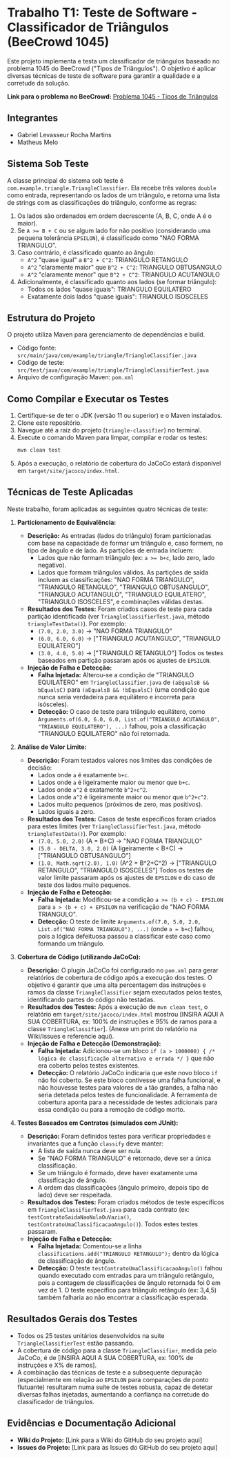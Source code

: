 # Trabalho T1: Teste de Software - Classificador de Triângulos (BeeCrowd 1045)

Este projeto implementa e testa um classificador de triângulos baseado no problema 1045 do BeeCrowd ("Tipos de Triângulos"). O objetivo é aplicar diversas técnicas de teste de software para garantir a qualidade e a corretude da solução.

**Link para o problema no BeeCrowd:** [Problema 1045 - Tipos de Triângulos](https://www.beecrowd.com.br/judge/pt/problems/view/1045)

## Integrantes
* Gabriel Levasseur Rocha Martins 
* Matheus Melo

## Sistema Sob Teste
A classe principal do sistema sob teste é `com.example.triangle.TriangleClassifier`. Ela recebe três valores `double` como entrada, representando os lados de um triângulo, e retorna uma lista de strings com as classificações do triângulo, conforme as regras:
1.  Os lados são ordenados em ordem decrescente (A, B, C, onde A é o maior).
2.  Se `A >= B + C` ou se algum lado for não positivo (considerando uma pequena tolerância `EPSILON`), é classificado como "NAO FORMA TRIANGULO".
3.  Caso contrário, é classificado quanto ao ângulo:
    * `A^2` "quase igual" a `B^2 + C^2`: TRIANGULO RETANGULO
    * `A^2` "claramente maior" que `B^2 + C^2`: TRIANGULO OBTUSANGULO
    * `A^2` "claramente menor" que `B^2 + C^2`: TRIANGULO ACUTANGULO
4.  Adicionalmente, é classificado quanto aos lados (se formar triângulo):
    * Todos os lados "quase iguais": TRIANGULO EQUILATERO
    * Exatamente dois lados "quase iguais": TRIANGULO ISOSCELES

## Estrutura do Projeto
O projeto utiliza Maven para gerenciamento de dependências e build.
* Código fonte: `src/main/java/com/example/triangle/TriangleClassifier.java`
* Código de teste: `src/test/java/com/example/triangle/TriangleClassifierTest.java`
* Arquivo de configuração Maven: `pom.xml`

## Como Compilar e Executar os Testes
1.  Certifique-se de ter o JDK (versão 11 ou superior) e o Maven instalados.
2.  Clone este repositório.
3.  Navegue até a raiz do projeto (`triangle-classifier`) no terminal.
4.  Execute o comando Maven para limpar, compilar e rodar os testes:
    ```bash
    mvn clean test
    ```
5.  Após a execução, o relatório de cobertura do JaCoCo estará disponível em `target/site/jacoco/index.html`.

## Técnicas de Teste Aplicadas
Neste trabalho, foram aplicadas as seguintes quatro técnicas de teste:

1.  **Particionamento de Equivalência:**
    * **Descrição:** As entradas (lados do triângulo) foram particionadas com base na capacidade de formar um triângulo e, caso formem, no tipo de ângulo e de lado. As partições de entrada incluem:
        * Lados que não formam triângulo (ex: `a >= b+c`, lado zero, lado negativo).
        * Lados que formam triângulos válidos.
    As partições de saída incluem as classificações: "NAO FORMA TRIANGULO", "TRIANGULO RETANGULO", "TRIANGULO OBTUSANGULO", "TRIANGULO ACUTANGULO", "TRIANGULO EQUILATERO", "TRIANGULO ISOSCELES", e combinações válidas destas.
    * **Resultados dos Testes:** Foram criados casos de teste para cada partição identificada (ver `TriangleClassifierTest.java`, método `triangleTestData()`). Por exemplo:
        * `(7.0, 2.0, 3.0)` -> "NAO FORMA TRIANGULO"
        * `(6.0, 6.0, 6.0)` -> ["TRIANGULO ACUTANGULO", "TRIANGULO EQUILATERO"]
        * `(3.0, 4.0, 5.0)` -> ["TRIANGULO RETANGULO"]
    Todos os testes baseados em partição passaram após os ajustes de `EPSILON`.
    * **Injeção de Falha e Detecção:**
        * **Falha Injetada:** Alterou-se a condição de "TRIANGULO EQUILATERO" em `TriangleClassifier.java` de `(aEqualsB && bEqualsC)` para `(aEqualsB && !bEqualsC)` (uma condição que nunca seria verdadeira para equilátero e incorreta para isósceles).
        * **Detecção:** O caso de teste para triângulo equilátero, como `Arguments.of(6.0, 6.0, 6.0, List.of("TRIANGULO ACUTANGULO", "TRIANGULO EQUILATERO"), ...)` falhou, pois a classificação "TRIANGULO EQUILATERO" não foi retornada.

2.  **Análise de Valor Limite:**
    * **Descrição:** Foram testados valores nos limites das condições de decisão:
        * Lados onde `a` é exatamente `b+c`.
        * Lados onde `a` é ligeiramente maior ou menor que `b+c`.
        * Lados onde `a^2` é exatamente `b^2+c^2`.
        * Lados onde `a^2` é ligeiramente maior ou menor que `b^2+c^2`.
        * Lados muito pequenos (próximos de zero, mas positivos).
        * Lados iguais a zero.
    * **Resultados dos Testes:** Casos de teste específicos foram criados para estes limites (ver `TriangleClassifierTest.java`, método `triangleTestData()`). Por exemplo:
        * `(7.0, 5.0, 2.0)` (A = B+C) -> "NAO FORMA TRIANGULO"
        * `(5.0 - DELTA, 3.0, 2.0)` (A ligeiramente < B+C) -> ["TRIANGULO OBTUSANGULO"]
        * `(1.0, Math.sqrt(2.0), 1.0)` (A^2 = B^2+C^2) -> ["TRIANGULO RETANGULO", "TRIANGULO ISOSCELES"]
    Todos os testes de valor limite passaram após os ajustes de `EPSILON` e do caso de teste dos lados muito pequenos.
    * **Injeção de Falha e Detecção:**
        * **Falha Injetada:** Modificou-se a condição `a >= (b + c) - EPSILON` para `a > (b + c) + EPSILON` na verificação de "NAO FORMA TRIANGULO".
        * **Detecção:** O teste de limite `Arguments.of(7.0, 5.0, 2.0, List.of("NAO FORMA TRIANGULO"), ...)` (onde `a = b+c`) falhou, pois a lógica defeituosa passou a classificar este caso como formando um triângulo.

3.  **Cobertura de Código (utilizando JaCoCo):**
    * **Descrição:** O plugin JaCoCo foi configurado no `pom.xml` para gerar relatórios de cobertura de código após a execução dos testes. O objetivo é garantir que uma alta percentagem das instruções e ramos da classe `TriangleClassifier` sejam executados pelos testes, identificando partes do código não testadas.
    * **Resultados dos Testes:** Após a execução de `mvn clean test`, o relatório em `target/site/jacoco/index.html` mostrou [INSIRA AQUI A SUA COBERTURA, ex: 100% de instruções e 95% de ramos para a classe `TriangleClassifier`]. (Anexe um print do relatório na Wiki/Issues e referencie aqui).
    * **Injeção de Falha e Detecção (Demonstração):**
        * **Falha Injetada:** Adicionou-se um bloco `if (a > 1000000) { /* lógica de classificação alternativa e errada */ }` que não era coberto pelos testes existentes.
        * **Detecção:** O relatório JaCoCo indicaria que este novo bloco `if` não foi coberto. Se este bloco contivesse uma falha funcional, e não houvesse testes para valores de `a` tão grandes, a falha não seria detetada pelos testes de funcionalidade. A ferramenta de cobertura aponta para a necessidade de testes adicionais para essa condição ou para a remoção de código morto.

4.  **Testes Baseados em Contratos (simulados com JUnit):**
    * **Descrição:** Foram definidos testes para verificar propriedades e invariantes que a função `classify` deve manter:
        * A lista de saída nunca deve ser nula.
        * Se "NAO FORMA TRIANGULO" é retornado, deve ser a única classificação.
        * Se um triângulo é formado, deve haver exatamente uma classificação de ângulo.
        * A ordem das classificações (ângulo primeiro, depois tipo de lado) deve ser respeitada.
    * **Resultados dos Testes:** Foram criados métodos de teste específicos em `TriangleClassifierTest.java` para cada contrato (ex: `testContratoSaidaNaoNulaOuVazia()`, `testContratoUmaClassificacaoAngulo()`). Todos estes testes passaram.
    * **Injeção de Falha e Detecção:**
        * **Falha Injetada:** Comentou-se a linha `classifications.add("TRIANGULO RETANGULO");` dentro da lógica de classificação de ângulo.
        * **Detecção:** O teste `testContratoUmaClassificacaoAngulo()` falhou quando executado com entradas para um triângulo retângulo, pois a contagem de classificações de ângulo retornada foi 0 em vez de 1. O teste específico para triângulo retângulo (ex: 3,4,5) também falharia ao não encontrar a classificação esperada.

## Resultados Gerais dos Testes
* Todos os 25 testes unitários desenvolvidos na suite `TriangleClassifierTest` estão passando.
* A cobertura de código para a classe `TriangleClassifier`, medida pelo JaCoCo, é de [INSIRA AQUI A SUA COBERTURA, ex: 100% de instruções e X% de ramos].
* A combinação das técnicas de teste e a subsequente depuração (especialmente em relação ao `EPSILON` para comparações de ponto flutuante) resultaram numa suíte de testes robusta, capaz de detetar diversas falhas injetadas, aumentando a confiança na corretude do classificador de triângulos.

## Evidências e Documentação Adicional
* **Wiki do Projeto:** [Link para a Wiki do GitHub do seu projeto aqui]
* **Issues do Projeto:** [Link para as Issues do GitHub do seu projeto aqui]

